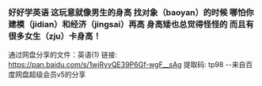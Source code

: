 ### 好好学英语 这玩意就像男生的身高 找对象（baoyan）的时候 哪怕你建模（jidian）和经济（jingsai）再高 身高矮也总觉得怪怪的 而且有很多女生（zju）卡身高！

通过网盘分享的文件：英语(1)
链接: https://pan.baidu.com/s/1wjRyvQE39P6Gf-wgF__sAg 提取码: tp98 
--来自百度网盘超级会员v5的分享
